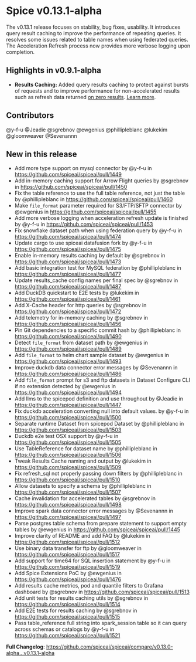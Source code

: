 # Spice v0.13.1-alpha

The v0.13.1 release focuses on stability, bug fixes, usability. It introduces query result caching to improve the performance of repeating queries. It resolves some issues related to table names when using federated queries. The Acceleration Refresh process now provides more verbose logging upon completion.

## Highlights in v0.9.1-alpha

- **Results Caching:** Added query results caching to protect against bursts of requests and to improve performance for non-accelerated results such as refresh data returned [on zero results](https://docs.spiceai.org/data-accelerators/data-refresh#behavior-on-zero-results). [Learn more](https://docs.spiceai.org/features/caching).

## Contributors

@y-f-u
@Jeadie
@sgrebnov
@ewgenius
@phillipleblanc
@lukekim
@gloomweaver
@Sevenannn

## New in this release
* Add more type support on mysql connector by @y-f-u in https://github.com/spiceai/spiceai/pull/1449
* Add in-memory caching support for Arrow Flight queries by @sgrebnov in https://github.com/spiceai/spiceai/pull/1450
* Fix the table reference to use the full table reference, not just the table by @phillipleblanc in https://github.com/spiceai/spiceai/pull/1460
* Make `file_format` parameter required for S3/FTP/SFTP connector by @ewgenius in https://github.com/spiceai/spiceai/pull/1455
* Add more verbose logging when acceleration refresh update is finished by @y-f-u in https://github.com/spiceai/spiceai/pull/1453
* Fix snowflake dataset path when using federation query by @y-f-u in https://github.com/spiceai/spiceai/pull/1474
* Update cargo to use spiceai datafusion fork by @y-f-u in https://github.com/spiceai/spiceai/pull/1475
* Enable in-memory results caching by default by @sgrebnov in https://github.com/spiceai/spiceai/pull/1473
* Add basic integration test for MySQL federation by @phillipleblanc in https://github.com/spiceai/spiceai/pull/1477
* Update results_cache config names per final spec by @sgrebnov in https://github.com/spiceai/spiceai/pull/1487
* Add DuckDB quickstart to E2E tests by @lukekim in https://github.com/spiceai/spiceai/pull/1461
* Add X-Cache header for http queries by @sgrebnov in https://github.com/spiceai/spiceai/pull/1472
* Add telemetry for in-memory caching by @sgrebnov in https://github.com/spiceai/spiceai/pull/1456
* Pin Git dependencies to a specific commit hash by @phillipleblanc in https://github.com/spiceai/spiceai/pull/1490
* Detect `file_format` from dataset path by @ewgenius in https://github.com/spiceai/spiceai/pull/1489
* Add `file_format` to helm chart sample dataset by @ewgenius in https://github.com/spiceai/spiceai/pull/1493
* Improve duckdb data connector error messages by @Sevenannn in https://github.com/spiceai/spiceai/pull/1486
* Add `file_format` prompt for s3 and ftp datasets in Dataset Configure CLI if no extension detected by @ewgenius in https://github.com/spiceai/spiceai/pull/1494
* Add llms to the spicepod definition and use throughout by @Jeadie in https://github.com/spiceai/spiceai/pull/1447
* Fix duckdb acceleration converting null into default values. by @y-f-u in https://github.com/spiceai/spiceai/pull/1500
* Separate runtime Dataset from spicepod Dataset by @phillipleblanc in https://github.com/spiceai/spiceai/pull/1503
* Duckdb e2e test OSX support by @y-f-u in https://github.com/spiceai/spiceai/pull/1505
* Use TableReference for dataset name by @phillipleblanc in https://github.com/spiceai/spiceai/pull/1506
* Tweak Results Cache naming and output by @lukekim in https://github.com/spiceai/spiceai/pull/1509
* Fix refresh_sql not properly passing down filters by @phillipleblanc in https://github.com/spiceai/spiceai/pull/1510
* Allow datasets to specify a schema by @phillipleblanc in https://github.com/spiceai/spiceai/pull/1507
* Cache invalidation for accelerated tables by @sgrebnov in https://github.com/spiceai/spiceai/pull/1498
* Improve spark data connector error messages by @Sevenannn in https://github.com/spiceai/spiceai/pull/1497
* Parse postgres table schema from prepare statement to support empty tables by @ewgenius in https://github.com/spiceai/spiceai/pull/1445
* Improve clarity of README and add FAQ by @lukekim in https://github.com/spiceai/spiceai/pull/1512
* Use binary data transfer for ftp by @gloomweaver in https://github.com/spiceai/spiceai/pull/1517
* Add support for time64 for SQL insertion statement by @y-f-u in https://github.com/spiceai/spiceai/pull/1519
* Add Spice Extensions PoC by @ewgenius in https://github.com/spiceai/spiceai/pull/1476
* Add results cache metrics, pod and quantile filters to Grafana dashboard by @sgrebnov in https://github.com/spiceai/spiceai/pull/1513
* Add unit tests for results caching utils by @sgrebnov in https://github.com/spiceai/spiceai/pull/1514
* Add E2E tests for results caching by @sgrebnov in https://github.com/spiceai/spiceai/pull/1515
* Pass table_reference full string into spark_session table so it can query across schemas or catalogs by @y-f-u in https://github.com/spiceai/spiceai/pull/1521


**Full Changelog**: https://github.com/spiceai/spiceai/compare/v0.13.0-alpha...v0.13.1-alpha
